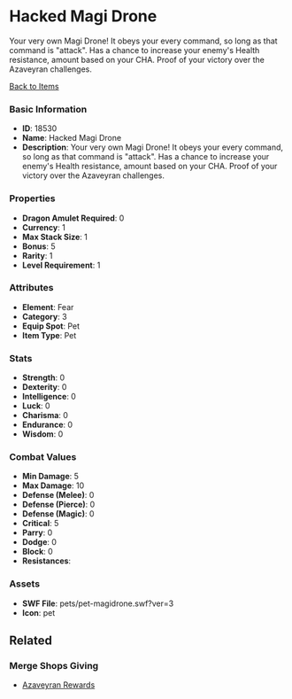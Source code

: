 # Hacked Magi Drone

Your very own Magi Drone! It obeys your every command, so long as that command is "attack". Has a chance to increase your enemy's Health resistance, amount based on your CHA.
Proof of your victory over the Azaveyran challenges.

[Back to Items](../items.md)

### Basic Information

- **ID**: 18530
- **Name**: Hacked Magi Drone
- **Description**: Your very own Magi Drone! It obeys your every command, so long as that command is &quot;attack&quot;. Has a chance to increase your enemy&#039;s Health resistance, amount based on your CHA.
Proof of your victory over the Azaveyran challenges.

### Properties

- **Dragon Amulet Required**: 0
- **Currency**: 1
- **Max Stack Size**: 1
- **Bonus**: 5
- **Rarity**: 1
- **Level Requirement**: 1

### Attributes

- **Element**: Fear
- **Category**: 3
- **Equip Spot**: Pet
- **Item Type**: Pet

### Stats

- **Strength**: 0
- **Dexterity**: 0
- **Intelligence**: 0
- **Luck**: 0
- **Charisma**: 0
- **Endurance**: 0
- **Wisdom**: 0

### Combat Values

- **Min Damage**: 5
- **Max Damage**: 10
- **Defense (Melee)**: 0
- **Defense (Pierce)**: 0
- **Defense (Magic)**: 0
- **Critical**: 5
- **Parry**: 0
- **Dodge**: 0
- **Block**: 0
- **Resistances**: 

### Assets

- **SWF File**: pets/pet-magidrone.swf?ver=3
- **Icon**: pet

## Related

### Merge Shops Giving

- [Azaveyran Rewards](../merge-shops/299-azaveyran-rewards.md)

